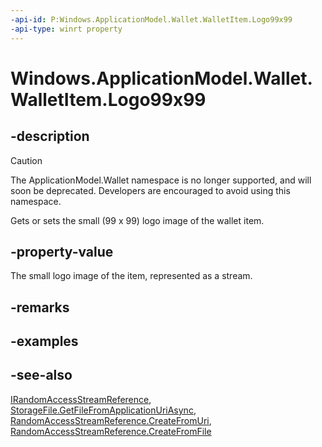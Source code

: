 ```yaml
---
-api-id: P:Windows.ApplicationModel.Wallet.WalletItem.Logo99x99
-api-type: winrt property
---
```


<!-- Property syntax
public Windows.Storage.Streams.IRandomAccessStreamReference Logo99x99 { get;  set; }
-->

# Windows.ApplicationModel.Wallet.WalletItem.Logo99x99

## -description
> [!CAUTION]
> The ApplicationModel.Wallet namespace is no longer supported, and will soon be deprecated. Developers are encouraged to avoid using this namespace.

Gets or sets the small (99 x 99) logo image of the wallet item.

## -property-value
The small logo image of the item, represented as a stream.

## -remarks

## -examples

## -see-also
[IRandomAccessStreamReference](../windows.storage.streams/irandomaccessstreamreference.md), [StorageFile.GetFileFromApplicationUriAsync](../windows.storage/storagefile_getfilefromapplicationuriasync_1702427701.md), [RandomAccessStreamReference.CreateFromUri](../windows.storage.streams/randomaccessstreamreference_createfromuri_407037831.md), [RandomAccessStreamReference.CreateFromFile](../windows.storage.streams/randomaccessstreamreference_createfromfile_2143564516.md)